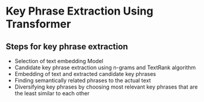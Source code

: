 # Key Phrase Extraction Using Transformer
## Steps for key phrase extraction
  - Selection of text embedding Model
  - Candidate key phrase extraction using n-grams and TextRank algorithm
  - Embedding of text and extracted candidate key phrases
  - Finding semantically related phrases to the actual text
  - Diversifying key phrases by choosing most relevant key phrases that are the least similar to each other
